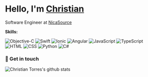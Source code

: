 # Hello, I'm [Christian](https://christiantorres.me/)

Software Engineer at [NicaSource](https://nicasource.com)

**Skills:**

![Objective-C](https://img.shields.io/badge/ObjectiveC-Intermediate-yellow)
![Swift](https://img.shields.io/badge/Swift-Intermediate-yellow)
![Ionic](https://img.shields.io/badge/Ionic-Expert-red)
![Angular](https://img.shields.io/badge/Angular-Expert-red)
![JavaScript](https://img.shields.io/badge/JavaScript-Intermediate-yellow)
![TypeScript](https://img.shields.io/badge/TypeScript-Intermediate-yellow)
![HTML](https://img.shields.io/badge/HTML-Expert-red)
![CSS](https://img.shields.io/badge/CSS-Intermediate-yellow)
![Python](https://img.shields.io/badge/Python-Beginner-green)
![C#](https://img.shields.io/badge/CSharp-Beginner-green)

### 📨 Get in touch

[site]: https://christiantorres.me/

![Christian Torres's github stats](https://github-readme-stats.vercel.app/api?username=chrux&show_icons=true&hide_border=true&theme=tokyonight)
